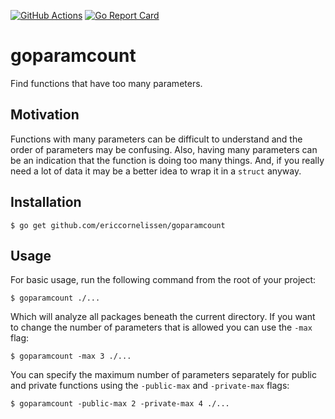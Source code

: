 [![GitHub Actions][ci-image]][ci-url]
[![Go Report Card][grc-image]][grc-url]

# goparamcount

Find functions that have too many parameters.

## Motivation

Functions with many parameters can be difficult to understand and the order of
parameters may be confusing. Also, having many parameters can be an indication
that the function is doing too many things. And, if you really need a lot of
data it may be a better idea to wrap it in a `struct` anyway.

## Installation

```shell
$ go get github.com/ericcornelissen/goparamcount
```

## Usage

For basic usage, run the following command from the root of your project:

```shell
$ goparamcount ./...
```

Which will analyze all packages beneath the current directory. If you want to
change the number of parameters that is allowed you can use the `-max` flag:

```shell
$ goparamcount -max 3 ./...
```

You can specify the maximum number of parameters separately for public and
private functions using the `-public-max` and `-private-max` flags:

```shell
$ goparamcount -public-max 2 -private-max 4 ./...
```

[ci-url]: https://github.com/ericcornelissen/goparamcount/actions
[ci-image]: https://github.com/ericcornelissen/goparamcount/workflows/Test%20and%20Lint/badge.svg
[grc-url]: https://goreportcard.com/report/github.com/ericcornelissen/goparamcount
[grc-image]: https://goreportcard.com/badge/github.com/ericcornelissen/goparamcount
